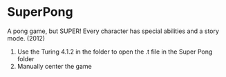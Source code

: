 # SuperPong
A pong game, but SUPER! Every character has special abilities and a story mode. (2012)

1. Use the Turing 4.1.2 in the folder to open the .t file in the Super Pong folder
2. Manually center the game
